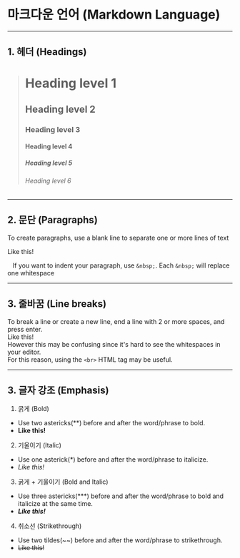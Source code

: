 
# 마크다운 언어 (Markdown Language)

---

## 1. 헤더 (Headings)

> # Heading level 1
> ## Heading level 2
> ### Heading level 3
> #### Heading level 4
> ##### Heading level 5
> ###### Heading level 6

---

## 2. 문단 (Paragraphs)

To create paragraphs, use a blank line to separate one or more lines of text

Like this!

&nbsp;&nbsp;&nbsp;If you want to indent your paragraph, use `&nbsp;`. Each `&nbsp;` will replace one whitespace

---

## 3. 줄바꿈 (Line breaks)

To break a line or create a new line, end a line with 2 or more spaces, and press enter.  
Like this!  
However this may be confusing since it's hard to see the whitespaces in your editor.<br>For this reason, using the `<br>` HTML tag may be useful.

---

## 3. 글자 강조 (Emphasis)

1. 굵게 (Bold)
- Use two astericks(**) before and after the word/phrase to bold.
- **Like this!**

2. 기울이기 (Italic)
- Use one asterick(*) before and after the word/phrase to italicize.
- *Like this!*

3. 굵게 + 기울이기 (Bold and Italic)
- Use three astericks(***) before and after the word/phrase to bold and italicize at the same time.
- ***Like this!***

4. 취소선 (Strikethrough)
- Use two tildes(~~) before and after the word/phrase to strikethrough.
- ~~Like this!~~




















